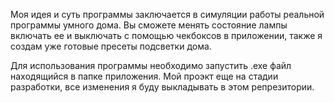 Моя идея и суть программы заключается в симуляции работы реальной программы умного дома. 
Вы сможете менять состояние лампы включать ее и выключать c помощью чекбоксов в приложении, также я создам уже готовые пресеты подсветки дома.

Для использования программы необходимо запустить .exe файл находящийся в папке приложения.
Мой проэкт еще на стадии разработки, все изменения я буду выкладывать в этом репрезитории.
